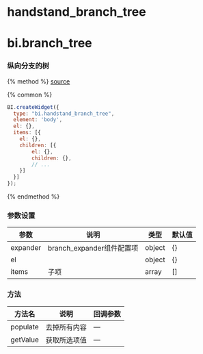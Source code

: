 # handstand_branch_tree

# bi.branch_tree
### 纵向分支的树

{% method %}
[source](https://jsfiddle.net/fineui/c2kaoc7x/)

{% common %}
```javascript
BI.createWidget({
  type: "bi.handstand_branch_tree",
  element: 'body',
  el: {},
  items: [{
    el: {},
    children: [{
        el: {},
        children: {},
        // ...
    }]
  }]
});
```

{% endmethod %}



### 参数设置

| 参数       | 说明                   | 类型     | 默认值  |
| -------- | -------------------- | ------ | ---- |
| expander | branch_expander组件配置项 | object | {}   |
| el       |                      | object | {}   |
| items    | 子项                   | array  | []   |



### 方法

| 方法名      | 说明     | 回调参数 |
| -------- | ------ | ---- |
| populate | 去掉所有内容 | —    |
| getValue | 获取所选项值 | —    |



